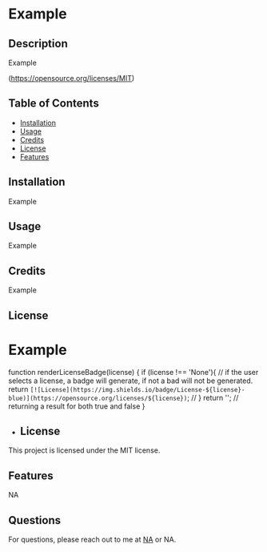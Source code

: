 
# Example
    
## Description 
    
Example
  
(https://opensource.org/licenses/MIT)

## Table of Contents

- [Installation](#installation)
- [Usage](#usage)
- [Credits](#credits)
- [License](#license)
- [Features](#features)

## Installation 
  
Example
    
## Usage 
    
Example
    
## Credits 
    
Example
  
## License

# Example

function renderLicenseBadge(license) {
  if (license !== 'None'){ // if the user selects a license, a badge will generate, if not a bad will not be generated.
    return `[![License](https://img.shields.io/badge/License-${license}-blue)](https://opensource.org/licenses/${license})`; // 
  }
  return ''; // returning a result for both true and false
}

- ## License

This project is licensed under the MIT license.
  
## Features

NA

## Questions

For questions, please reach out to me at [NA](https://github.com/NA) or NA.
    